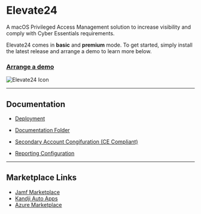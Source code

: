 # Elevate24
A macOS Privileged Access Management solution to increase visibility and comply with Cyber Essentials requirements. 

Elevate24 comes in **basic** and **premium** mode. To get started, simply install the latest release and arrange a demo to learn more below.

### [Arrange a demo](https://www.jigsaw24.com/solutions/automation-and-tooling/elevate24)


![Elevate24 Icon](https://store-images.s-microsoft.com/image/apps.55342.06d325c2-3b22-4ebd-a880-9fa06604d981.afc39e71-2bac-4a37-b781-314e1a0db7d0.56fc1918-1617-4ed3-9fad-6e56aaee391d) 


---
## Documentation
- [Deployment](./docs/Install%20and%20deployment.md)

- [Documentation Folder](./docs)

- [Secondary Account Congifuration (CE Compliant)](https://github.com/Jigsaw24/Elevate24/blob/main/docs/Configuration%20Keys.md#secondary-account-configuration)

- [Reporting Configuration](/docs/)

---
## Marketplace Links
- [Jamf Marketplace](https://marketplace.jamf.com/details/elevate24)
- [Kandji Auto Apps]()
- [Azure Marketplace](https://azuremarketplace.microsoft.com/en-us/marketplace/apps/jigsaw24.elevate24?tab=overview)